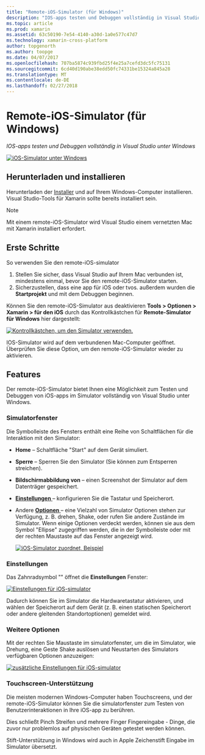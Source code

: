 ```yaml
---
title: "Remote-iOS-Simulator (für Windows)"
description: "IOS-apps testen und Debuggen vollständig in Visual Studio unter Windows"
ms.topic: article
ms.prod: xamarin
ms.assetid: 63c50190-7e54-4140-a30d-1a0e577c47d7
ms.technology: xamarin-cross-platform
author: topgenorth
ms.author: toopge
ms.date: 04/07/2017
ms.openlocfilehash: 707ba5874c939fbd25f4e25a7cefd3dc5fc75131
ms.sourcegitcommit: 6cd40d190abe38edd50fc74331be15324a845a28
ms.translationtype: MT
ms.contentlocale: de-DE
ms.lasthandoff: 02/27/2018
---
```

# <a name="remoted-ios-simulator-for-windows"></a>Remote-iOS-Simulator (für Windows)

_IOS-apps testen und Debuggen vollständig in Visual Studio unter Windows_

[ ![](ios-simulator-images/hero-sml.png "iOS-Simulator unter Windows")](ios-simulator-images/hero.png)

## <a name="download-and-install"></a>Herunterladen und installieren

Herunterladen der [Installer](https://dl.xamarin.com/xamarin-simulator/Xamarin.Simulator.Installer.msi) und auf Ihrem Windows-Computer installieren. Visual Studio-Tools für Xamarin sollte bereits installiert sein.

> [!NOTE]
> Mit einem remote-iOS-Simulator wird Visual Studio einem vernetzten Mac mit Xamarin installiert erfordert.

## <a name="getting-started"></a>Erste Schritte

So verwenden Sie den remote-iOS-simulator

1. Stellen Sie sicher, dass Visual Studio auf Ihrem Mac verbunden ist, mindestens einmal, bevor Sie den remote-iOS-Simulator starten.
2. Sicherzustellen, dass eine app für iOS oder tvos. außerdem wurden die **Startprojekt** und mit dem Debuggen beginnen.

Können Sie den remote-iOS-Simulator aus deaktivieren **Tools > Optionen > Xamarin > für den iOS** durch das Kontrollkästchen für **Remote-Simulator für Windows** hier dargestellt:

[ ![](ios-simulator-images/options-sml.png "Kontrollkästchen, um den Simulator verwenden.")](ios-simulator-images/options.png)

IOS-Simulator wird auf dem verbundenen Mac-Computer geöffnet. Überprüfen Sie diese Option, um den remote-iOS-Simulator wieder zu aktivieren.

## <a name="features"></a>Features

Der remote-iOS-Simulator bietet Ihnen eine Möglichkeit zum Testen und Debuggen von iOS-apps im Simulator vollständig von Visual Studio unter Windows.

### <a name="simulator-window"></a>Simulatorfenster

Die Symbolleiste des Fensters enthält eine Reihe von Schaltflächen für die Interaktion mit den Simulator:

- **Home** – Schaltfläche "Start" auf dem Gerät simuliert.
- **Sperre** – Sperren Sie den Simulator (Sie können zum Entsperren streichen).
- **Bildschirmabbildung von** – einen Screenshot der Simulator auf dem Datenträger gespeichert.
- [**Einstellungen** ](#settings) – konfigurieren Sie die Tastatur und Speicherort.
 - Andere [ **Optionen** ](#options) – eine Vielzahl von Simulator Optionen stehen zur Verfügung, z. B. drehen, Shake, oder rufen Sie andere Zustände im Simulator. Wenn einige Optionen verdeckt werden, können sie aus dem Symbol "Ellipse" zugegriffen werden, die in der Symbolleiste oder mit der rechten Maustaste auf das Fenster angezeigt wird.

    [ ![](ios-simulator-images/maps-app-sml.png "iOS-Simulator zuordnet, Beispiel")](ios-simulator-images/maps-app.png)


### <a name="settings"></a>Einstellungen

Das Zahnradsymbol "" öffnet die **Einstellungen** Fenster:

[ ![](ios-simulator-images/settings-sml.png "Einstellungen für iOS-simulator")](ios-simulator-images/settings.png)

Dadurch können Sie im Simulator die Hardwaretastatur aktivieren, und wählen der Speicherort auf dem Gerät (z. B. einen statischen Speicherort oder andere gleitenden Standortoptionen) gemeldet wird.



### <a name="other-options"></a>Weitere Optionen

Mit der rechten Sie Maustaste im simulatorfenster, um die im Simulator, wie Drehung, eine Geste Shake auslösen und Neustarten des Simulators verfügbaren Optionen anzuzeigen:

[ ![](ios-simulator-images/more-sml.png "zusätzliche Einstellungen für iOS-simulator")](ios-simulator-images/more.png)

### <a name="touchscreen-support"></a>Touchscreen-Unterstützung

Die meisten modernen Windows-Computer haben Touchscreens, und der remote-iOS-Simulator können Sie die simulatorfenster zum Testen von Benutzerinteraktionen in Ihre iOS-app zu berühren.

Dies schließt Pinch Streifen und mehrere Finger Fingereingabe - Dinge, die zuvor nur problemlos auf physischen Geräten getestet werden können.

Stift-Unterstützung in Windows wird auch in Apple Zeichenstift Eingabe im Simulator übersetzt.

<!--
<a name="knownissues" />

# Known Issues

 - Apple Watch devices may show in the Visual Studio device list, but are not yet supported.
 - Launching in **Release** mode may also start Apple’s simulator on the networked Mac.
 - Closing the remote iOS Simulator on Windows will not immediately stop debugging in Visual Studio. Stop debugging manually from the menu or the red button.
 - Opening too many different simulators simultaneously will produce unexpected results.
 - Exception of type `Foundation.NSErrorException` may be thrown while launching Simulators. Workaround is to kill csproxy (server process) on the Mac host and re-deploy to the simulator.
 - Performance may be slower when using Xcode 8
-->
